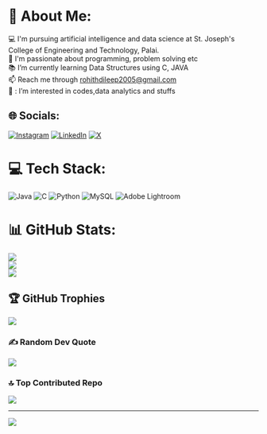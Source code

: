# 💫 About Me:
💻 I'm pursuing artificial intelligence and data science at St. Joseph's College of Engineering and Technology, Palai.<br>🤖 I'm passionate about programming, problem solving etc<br>📚 I’m currently learning Data Structures using C, JAVA<br>📫 Reach me through rohithdileep2005@gmail.com<br>👀 : I’m interested in codes,data analytics and stuffs


## 🌐 Socials:
[![Instagram](https://img.shields.io/badge/Instagram-%23E4405F.svg?logo=Instagram&logoColor=white)](https://instagram.com/https://www.instagram.com/rohhith.5) [![LinkedIn](https://img.shields.io/badge/LinkedIn-%230077B5.svg?logo=linkedin&logoColor=white)](https://linkedin.com/in/https://www.linkedin.com/in/rohith-dileep-a44228281?utm_source=share&utm_campaign=share_via&utm_content=profile&utm_medium=ios_app) [![X](https://img.shields.io/badge/X-black.svg?logo=X&logoColor=white)](https://x.com/https://x.com/RohithD25199?t=ybYFKgKiqsjXRvWHcwFTsg&s=08) 

# 💻 Tech Stack:
![Java](https://img.shields.io/badge/java-%23ED8B00.svg?style=for-the-badge&logo=openjdk&logoColor=white) ![C](https://img.shields.io/badge/c-%2300599C.svg?style=for-the-badge&logo=c&logoColor=white) ![Python](https://img.shields.io/badge/python-3670A0?style=for-the-badge&logo=python&logoColor=ffdd54) ![MySQL](https://img.shields.io/badge/mysql-4479A1.svg?style=for-the-badge&logo=mysql&logoColor=white) ![Adobe Lightroom](https://img.shields.io/badge/Adobe%20Lightroom-31A8FF.svg?style=for-the-badge&logo=Adobe%20Lightroom&logoColor=white)
# 📊 GitHub Stats:
![](https://github-readme-stats.vercel.app/api?username=Rohith0777&theme=dark&hide_border=false&include_all_commits=true&count_private=true)<br/>
![](https://github-readme-streak-stats.herokuapp.com/?user=Rohith0777&theme=dark&hide_border=false)<br/>
![](https://github-readme-stats.vercel.app/api/top-langs/?username=Rohith0777&theme=dark&hide_border=false&include_all_commits=true&count_private=true&layout=compact)

## 🏆 GitHub Trophies
![](https://github-profile-trophy.vercel.app/?username=Rohith0777&theme=radical&no-frame=false&no-bg=true&margin-w=4)

### ✍️ Random Dev Quote
![](https://quotes-github-readme.vercel.app/api?type=horizontal&theme=radical)

### 🔝 Top Contributed Repo
![](https://github-contributor-stats.vercel.app/api?username=Rohith0777&limit=5&theme=dark&combine_all_yearly_contributions=true)

---
[![](https://visitcount.itsvg.in/api?id=Rohith0777&icon=0&color=0)](https://visitcount.itsvg.in)

<!-- Proudly created with GPRM ( https://gprm.itsvg.in ) -->
